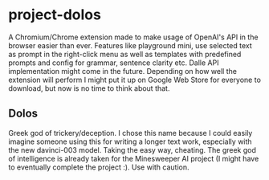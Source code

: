 # project-dolos
A Chromium/Chrome extension made to make usage of OpenAI's API in the browser easier than ever. Features like playground mini, use selected text as prompt in the right-click menu as well as templates with predefined prompts and config for grammar, sentence clarity etc. Dalle API implementation might come in the future. Depending on how well the extension will perform I might put it up on Google Web Store for everyone to download, but now is no time to think about that.
## Dolos
Greek god of trickery/deception. I chose this name because I could easily imagine someone using this for writing a longer text work, especially with the new davinci-003 model. Taking the easy way, cheating. The greek god of intelligence is already taken for the Minesweeper AI project (I might have to eventually complete the project :). Use with caution.
